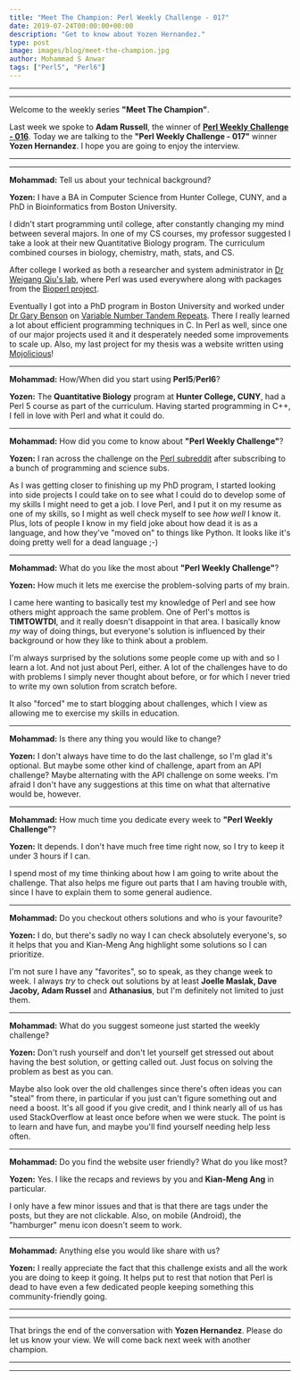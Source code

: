 ```yaml
---
title: "Meet The Champion: Perl Weekly Challenge - 017"
date: 2019-07-24T00:00:00+00:00
description: "Get to know about Yozen Hernandez."
type: post
image: images/blog/meet-the-champion.jpg
author: Mohammad S Anwar
tags: ["Perl5", "Perl6"]
---
```

***
***

Welcome to the weekly series **"Meet The Champion"**.

Last week we spoke to **Adam Russell**, the winner of **[Perl Weekly Challenge - 016](/blog/meet-the-champion-016)**. Today we are talking to the **"Perl Weekly Challenge - 017"** winner **Yozen Hernandez**. I hope you are going to enjoy the interview.

***
***

**Mohammad:** Tell us about your technical background?

**Yozen:** I have a BA in Computer Science from Hunter College, CUNY, and a PhD in Bioinformatics from Boston University.

I didn't start programming until college, after constantly changing my mind between several majors. In one of my CS courses, my professor suggested I take a look at their new Quantitative Biology program. The curriculum combined courses in biology, chemistry, math, stats, and CS.

After college I worked as both a researcher and system administrator in [Dr Weigang Qiu's lab](http://diverge.hunter.cuny.edu/labwiki/Main_Page), where Perl was used everywhere along with packages from the [Bioperl project](https://bioperl.org).

Eventually I got into a PhD program in Boston University and worked under [Dr Gary Benson](https://tandem.bu.edu) on [Variable Number Tandem Repeats](https://en.wikipedia.org/wiki/Variable_number_tandem_repeat). There I really learned a lot about efficient programming techniques in C. In Perl as well, since one of our major projects used it and it desperately needed some improvements to scale up. Also, my last project for my thesis was a website written using [Mojolicious](https://mojolicious.org)!

***

**Mohammad:** How/When did you start using **Perl5**/**Perl6**?

**Yozen:** The **Quantitative Biology** program at **Hunter College, CUNY**, had a Perl 5 course as part of the curriculum. Having started programming in C++, I fell in love with Perl and what it could do.

***

**Mohammad:** How did you come to know about **"Perl Weekly Challenge"**?

**Yozen:** I ran across the challenge on the [Perl subreddit](https://www.reddit.com/r/perl/) after subscribing to a bunch of programming and science subs.

As I was getting closer to finishing up my PhD program, I started looking into side projects I could take on to see what I could do to develop some of my skills I might need to get a job. I love Perl, and I put it on my resume as one of my skills, so I might as well check myself to see *how well* I know it. Plus, lots of people I know in my field joke about how dead it is as a language, and how they've "moved on" to things like Python. It looks like it's doing pretty well for a dead language ;-)

***

**Mohammad:** What do you like the most about **"Perl Weekly Challenge"**?

**Yozen:** How much it lets me exercise the problem-solving parts of my brain.

I came here wanting to basically test my knowledge of Perl and see how others might approach the same problem. One of Perl's mottos is **TIMTOWTDI**, and it really doesn't disappoint in that area. I basically know *my* way of doing things, but everyone's solution is influenced by their background or how they like to think about a problem.

I'm always surprised by the solutions some people come up with and so I learn a lot. And not just about Perl, either. A lot of the challenges have to do with problems I simply never thought about before, or for which I never tried to write my own solution from scratch before.

It also "forced" me to start blogging about challenges, which I view as allowing me to exercise my skills in education.

***

**Mohammad:** Is there any thing you would like to change?

**Yozen:** I don't always have time to do the last challenge, so I'm glad it's optional. But maybe some other kind of challenge, apart from an API challenge? Maybe alternating with the API challenge on some weeks. I'm afraid I don't have any suggestions at this time on what that alternative would be, however.

***

**Mohammad:** How much time you dedicate every week to **"Perl Weekly Challenge"**?

**Yozen:** It depends. I don't have much free time right now, so I try to keep it under 3 hours if I can.

I spend most of my time thinking about how I am going to write about the challenge. That also helps me figure out parts that I am having trouble with, since I have to explain them to some general audience.

***

**Mohammad:** Do you checkout others solutions and who is your favourite?

**Yozen:** I do, but there's sadly no way I can check absolutely everyone's, so it helps that you and Kian-Meng Ang highlight some solutions so I can prioritize.

I'm not sure I have any "favorites", so to speak, as they change week to week. I always *try* to check out solutions by at least **Joelle Maslak, Dave Jacoby, Adam Russel** and **Athanasius**, but I'm definitely not limited to just them.

***

**Mohammad:** What do you suggest someone just started the weekly challenge?

**Yozen:** Don't rush yourself and don't let yourself get stressed out about having the best solution, or getting called out. Just focus on solving the problem as best as you can.

Maybe also look over the old challenges since there's often ideas you can "steal" from there, in particular if you just can't figure something out and need a boost. It's all good if you give credit, and I think nearly all of us has used StackOverflow at least once before when we were stuck. The point is to learn and have fun, and maybe you'll find yourself needing help less often.

***

**Mohammad:** Do you find the website user friendly? What do you like most?

**Yozen:** Yes. I like the recaps and reviews by you and **Kian-Meng Ang** in particular.

I only have a few minor issues and that is that there are tags under the posts, but they are not clickable. Also, on mobile (Android), the "hamburger" menu icon doesn't seem to work.

***

**Mohammad:** Anything else you would like share with us?

**Yozen:** I really appreciate the fact that this challenge exists and all the work you are doing to keep it going. It helps put to rest that notion that Perl is dead to have even a few dedicated people keeping something this community-friendly going.

***
***

That brings the end of the conversation with **Yozen Hernandez**. Please do let us know your view. We will come back next week with another champion.

***
***
